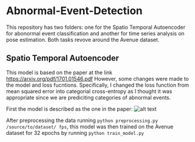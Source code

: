 # Abnormal-Event-Detection

This repository has two folders: one for the Spatio Temporal Autoencoder for abonormal event classification and another for time series analysis on pose estimation. Both tasks revove around the Avenue dataset. 


## Spatio Temporal Autoencoder 
This model is based on the paper at the link <https://arxiv.org/pdf/1701.01546.pdf>
However, some changes were made to the model and loss fucntions. Specifically, I changed the loss function from mean squared error into categorial cross-entropy as I thought it was appropriate since we are prediciting categories of abnormal events. 

First the model is described as the one in the paper: 
![alt text](https://media.springernature.com/original/springer-static/image/chp%3A10.1007%2F978-3-319-59081-3_23/MediaObjects/450610_1_En_23_Fig1_HTML.gif)


After preprocessing the data running `python preprocessing.py /source/to/dataset/ fps`, this model was then trained on the Avenue dataset for 32 epochs by running `python train_model.py`

